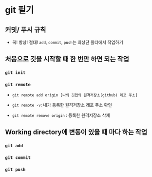 # git 필기
## 커밋/ 푸시 규칙
* 꼭! 항상! 절대! `add`, `commit`, `push`는 최상단 폴더에서 작업하기
## 처음으로 깃을 시작할 때 한 번만 하면 되는 작업

### `git init`

### `git remote`
* `git remote add origin [나의 깃헙의 원격저장소(github) 레포 주소]`

* `git remote -v`: 내가 등록한 원격저장소 레포 주소 확인

* `git remote remove origin` : 등록한 원격저장소 삭제

## Working directory에 변동이 있을 때 마다 하는 작업

### `git add`

### `git commit`

### `git push`
